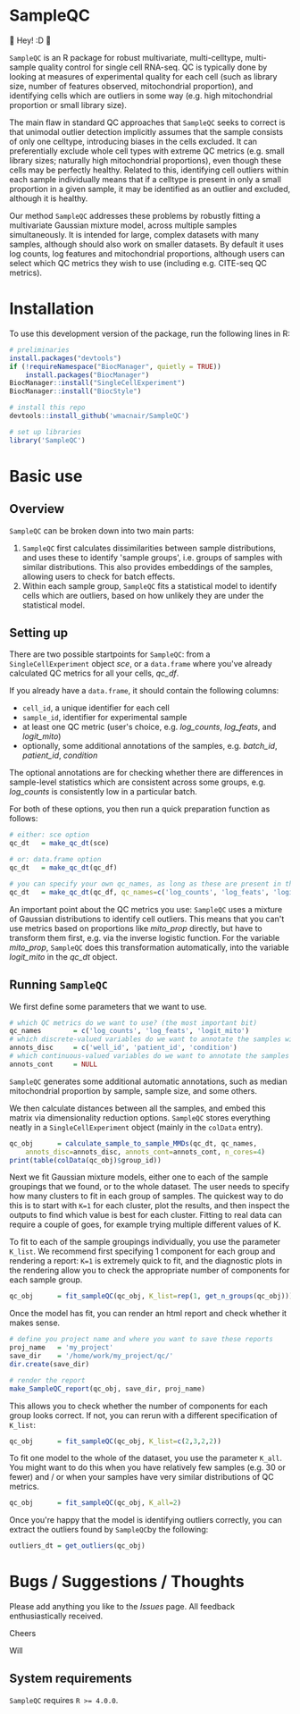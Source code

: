 # SampleQC

:wave: Hey! :D :wave:

`SampleQC` is an R package for robust multivariate, multi-celltype, multi-sample quality control for single cell RNA-seq. QC is typically done by looking at measures of experimental quality for each cell (such as library size, number of features observed, mitochondrial proportion), and identifying cells which are outliers in some way (e.g. high mitochondrial proportion or small library size).

The main flaw in standard QC approaches that `SampleQC` seeks to correct is that unimodal outlier detection implicitly assumes that the sample consists of only one celltype, introducing biases in the cells excluded. It can preferentially exclude whole cell types with extreme QC metrics (e.g. small library sizes; naturally high mitochondrial proportions), even though these cells may be perfectly healthy. Related to this, identifying cell outliers within each sample individually means that if a celltype is present in only a small proportion in a given sample, it may be identified as an outlier and excluded, although it is healthy.

Our method `SampleQC` addresses these problems by robustly fitting a multivariate Gaussian mixture model, across multiple samples simultaneously. It is intended for large, complex datasets with many samples, although should also work on smaller datasets. By default it uses log counts, log features and mitochondrial proportions, although users can select which QC metrics they wish to use (including e.g. CITE-seq QC metrics).


# Installation

To use this development version of the package, run the following lines in R:
```R
# preliminaries
install.packages("devtools")
if (!requireNamespace("BiocManager", quietly = TRUE))
    install.packages("BiocManager")
BiocManager::install("SingleCellExperiment")
BiocManager::install("BiocStyle")

# install this repo
devtools::install_github('wmacnair/SampleQC')

# set up libraries
library('SampleQC')
```

# Basic use

## Overview

`SampleQC` can be broken down into two main parts:

1. `SampleQC` first calculates dissimilarities between sample distributions, and uses these to identify 'sample groups', i.e. groups of samples with similar distributions. This also provides embeddings of the samples, allowing users to check for batch effects.
2. Within each sample group, `SampleQC` fits a statistical model to identify cells which are outliers, based on how unlikely they are under the statistical model.

## Setting up

There are two possible startpoints for `SampleQC`: from a `SingleCellExperiment` object _sce_, or a `data.frame` where you've already calculated QC metrics for all your cells, _qc_df_. 

If you already have a `data.frame`, it should contain the following columns:

* `cell_id`, a unique identifier for each cell
* `sample_id`, identifier for experimental sample
* at least one QC metric (user's choice, e.g. _log_counts_, _log_feats_, and _logit_mito_)
* optionally, some additional annotations of the samples, e.g. _batch_id_, _patient_id_, _condition_

The optional annotations are for checking whether there are differences in sample-level statistics which are consistent across some groups, e.g. _log_counts_ is consistently low in a particular batch.

For both of these options, you then run a quick preparation function as follows:
```R
# either: sce option
qc_dt   = make_qc_dt(sce)

# or: data.frame option
qc_dt   = make_qc_dt(qc_df)

# you can specify your own qc_names, as long as these are present in the qc_df object
qc_dt   = make_qc_dt(qc_df, qc_names=c('log_counts', 'log_feats', 'logit_mito'))
```

An important point about the QC metrics you use: `SampleQC` uses a mixture of Gaussian distributions to identify cell outliers. This means that you can't use metrics based on proportions like _mito_prop_ directly, but have to transform them first, e.g. via the inverse logistic function. For the variable _mito_prop_, `SampleQC` does this transformation automatically, into the variable _logit_mito_ in the _qc_dt_ object.

## Running `SampleQC`

We first define some parameters that we want to use.

```R
# which QC metrics do we want to use? (the most important bit)
qc_names        = c('log_counts', 'log_feats', 'logit_mito')
# which discrete-valued variables do we want to annotate the samples with?
annots_disc     = c('well_id', 'patient_id', 'condition')
# which continuous-valued variables do we want to annotate the samples with?
annots_cont     = NULL
```

`SampleQC` generates some additional automatic annotations, such as median mitochondrial proportion by sample, sample size, and some others.

We then calculate distances between all the samples, and embed this matrix via dimensionality reduction options. `SampleQC` stores everything neatly in a `SingleCellExperiment` object (mainly in the `colData` entry).

```R
qc_obj      = calculate_sample_to_sample_MMDs(qc_dt, qc_names, 
    annots_disc=annots_disc, annots_cont=annots_cont, n_cores=4)
print(table(colData(qc_obj)$group_id))
```

Next we fit Gaussian mixture models, either one to each of the sample groupings that we found, or to the whole dataset. The user needs to specify how many clusters to fit in each group of samples. The quickest way to do this is to start with `K=1` for each cluster, plot the results, and then inspect the outputs to find which value is best for each cluster. Fitting to real data can require a couple of goes, for example trying multiple different values of K.

To fit to each of the sample groupings individually, you use the parameter `K_list`. We recommend first specifying 1 component for each group and rendering a report: `K=1` is extremely quick to fit, and the diagnostic plots in the rendering allow you to check the appropriate number of components for each sample group.

```R
qc_obj      = fit_sampleQC(qc_obj, K_list=rep(1, get_n_groups(qc_obj)))
```

Once the model has fit, you can render an html report and check whether it makes sense. 

```R
# define you project name and where you want to save these reports
proj_name   = 'my_project'
save_dir    = '/home/work/my_project/qc/'
dir.create(save_dir)

# render the report
make_SampleQC_report(qc_obj, save_dir, proj_name)
```

This allows you to check whether the number of components for each group looks correct. If not, you can rerun with a different specification of `K_list`:
```R
qc_obj      = fit_sampleQC(qc_obj, K_list=c(2,3,2,2))
```

To fit one model to the whole of the dataset, you use the parameter `K_all`. You might want to do this when you have relatively few samples (e.g. 30 or fewer) and / or when your samples have very similar distributions of QC metrics.

```R
qc_obj      = fit_sampleQC(qc_obj, K_all=2)
```

Once you're happy that the model is identifying outliers correctly, you can extract the outliers found by `SampleQC`by the following:

```R
outliers_dt = get_outliers(qc_obj)
```

#  Bugs / Suggestions / Thoughts

Please add anything you like to the _Issues_ page. All feedback enthusiastically received.

Cheers

Will




## System requirements

`SampleQC` requires `R >= 4.0.0`.

